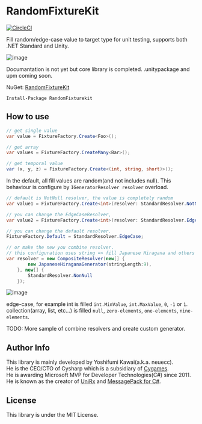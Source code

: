 RandomFixtureKit
===
[![CircleCI](https://circleci.com/gh/Cysharp/RandomFixtureKit.svg?style=svg)](https://circleci.com/gh/Cysharp/RandomFixtureKit)

Fill random/edge-case value to target type for unit testing, supports both .NET Standard and Unity.

![image](https://user-images.githubusercontent.com/46207/56805033-abce0480-6862-11e9-91d0-7ca9c08aa688.png)

Documantation is not yet but core library is completed. .unitypackage and upm coming soon.

NuGet: [RandomFixtureKit](https://www.nuget.org/packages/RandomFixtureKit)

```
Install-Package RandomFixturekit
```

How to use
---

```csharp
// get single value
var value = FixtureFactory.Create<Foo>();

// get array
var values = FixtureFactory.CreateMany<Bar>();

// get temporal value
var (x, y, z) = FixtureFactory.Create<(int, string, short)>();
```

In the default, all fill values are random(and not includes null). This behaviour is configure by `IGeneratorResolver resolver` overload.

```csharp
// default is NotNull resolver, the value is completely random
var value1 = FixtureFactory.Create<int>(resolver: StandardResolver.NotNull);

// you can change the EdgeCaseResolver, 
var value2 = FixtureFactory.Create<int>(resolver: StandardResolver.EdgeCase);

// you can change the default resolver.
FixtureFactory.Default = StandardResolver.EdgeCase;

// or make the new you combine resolver.
// this configuration uses string => fill Japanese Hiragana and others as NonNullResolver
var resolver = new CompositeResolver(new[] {
        new JapaneseHiraganaGenerator(stringLength:9),
    }, new[] {
        StandardResolver.NonNull
    });
```

![image](https://user-images.githubusercontent.com/46207/56805214-44fd1b00-6863-11e9-9541-b8ff30b7599a.png)

edge-case, for example int is filled `int.MinValue`, `int.MaxValue`, `0`, `-1` or `1`. collection(array, list, etc...) is filled `null`, `zero-elements`, `one-elements`, `nine-elements`.

TODO: More sample of combine resolvers and create custom generator.

Author Info
---
This library is mainly developed by Yoshifumi Kawai(a.k.a. neuecc).  
He is the CEO/CTO of Cysharp which is a subsidiary of [Cygames](https://www.cygames.co.jp/en/).  
He is awarding Microsoft MVP for Developer Technologies(C#) since 2011.  
He is known as the creator of [UniRx](https://github.com/neuecc/UniRx/) and [MessagePack for C#](https://github.com/neuecc/MessagePack-CSharp/).

License
---
This library is under the MIT License.
